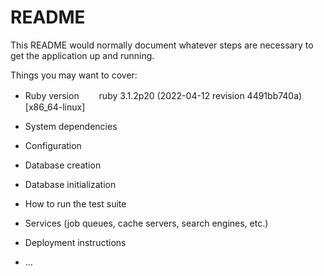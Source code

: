 # README

This README would normally document whatever steps are necessary to get the
application up and running.

Things you may want to cover:

* Ruby version
　　ruby 3.1.2p20 (2022-04-12 revision 4491bb740a) [x86_64-linux]

* System dependencies

* Configuration

* Database creation

* Database initialization

* How to run the test suite

* Services (job queues, cache servers, search engines, etc.)

* Deployment instructions

* ...
